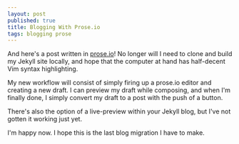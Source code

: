 ```yaml
---
layout: post
published: true
title: Blogging With Prose.io
tags: blogging prose
---
```


And here's a post written in [prose.io](http://prose.io)! No longer will I need to clone and build my Jekyll site locally, and hope that the computer at hand has half-decent Vim syntax highlighting.

My new workflow will consist of simply firing up a prose.io editor and creating a new draft. I can preview my draft while composing, and when I'm finally done, I simply convert my draft to a post with the push of a button.

There's also the option of a live-preview within your Jekyll blog, but I've not gotten it working just yet.

I'm happy now. I hope this is the last blog migration I have to make.